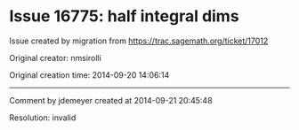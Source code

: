 # Issue 16775: half integral dims

Issue created by migration from https://trac.sagemath.org/ticket/17012

Original creator: nmsirolli

Original creation time: 2014-09-20 14:06:14




---

Comment by jdemeyer created at 2014-09-21 20:45:48

Resolution: invalid

